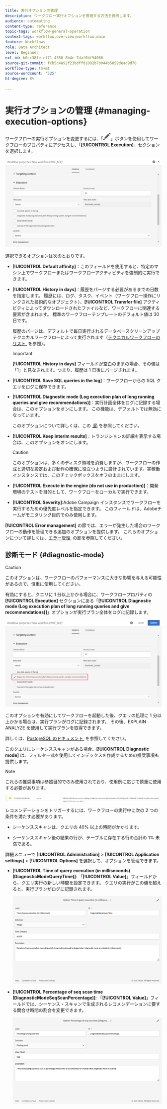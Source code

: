 ```yaml
---
title: 実行オプションの管理
description: ワークフロー実行オプションを管理する方法を説明します。
audience: automating
content-type: reference
topic-tags: workflow-general-operation
context-tags: workflow,overview;workflow,main
feature: Workflows
role: Data Architect
level: Beginner
exl-id: b0cc38fe-cf71-4350-8b4e-7daf0bf94066
source-git-commit: fcb5c4a92f23bdffd1082b7b044b5859dead9d70
workflow-type: tm+mt
source-wordcount: '525'
ht-degree: 8%

---
```


# 実行オプションの管理 {#managing-execution-options}

ワークフローの実行オプションを変更するには、「![](assets/edit_darkgrey-24px.png)」ボタンを使用してワークフローのプロパティにアクセスし、「**[!UICONTROL Execution]**」セクションを選択します。

![](assets/wkf_execution_6.png)

選択できるオプションは次のとおりです。

* **[!UICONTROL Default affinity]**：このフィールドを使用すると、特定のマシン上でワークフローまたはワークフローアクティビティを強制的に実行できます。

* **[!UICONTROL History in days]**：履歴をパージする必要があるまでの日数を指定します。 履歴には、ログ、タスク、イベント（ワークフロー操作にリンクされた技術的なオブジェクト）、**[!UICONTROL Transfer file]** アクティビティによってダウンロードされたファイルなど、ワークフローに関連する要素が含まれます。 標準のワークフローテンプレートのデフォルト値は 30 日です。

  履歴のパージは、デフォルトで毎日実行されるデータベースクリーンアップテクニカルワークフローによって実行されます（[&#x200B; テクニカルワークフローのリスト &#x200B;](../../administration/using/technical-workflows.md) を参照）。

  >[!IMPORTANT]
  >
  >**[!UICONTROL History in days]** フィールドが空白のままの場合、その値は「1」と見なされます。つまり、履歴は 1 日後にパージされます。

* **[!UICONTROL Save SQL queries in the log]**：ワークフローからの SQL クエリをログに保存できます。

* **[!UICONTROL Diagnostic mode (Log execution plan of long running queries and give recommendations)]**：実行計画全体をログに記録する場合は、このオプションをオンにします。 この機能は、デフォルトでは無効になっています。

  このオプションについて詳しくは、この [&#x200B; 節 &#x200B;](#diagnostic-mode) を参照してください。

* **[!UICONTROL Keep interim results]**：トランジションの詳細を表示する場合は、このオプションをオンにします。

  >[!CAUTION]
  >
  >このオプションは、多くのディスク領域を消費しますが、ワークフローの作成と適切な設定および動作の確保に役立つように設計されています。実稼働インスタンスでは、このチェックボックスをオフのままにします。

* **[!UICONTROL Execute in the engine (do not use in production)]**：開発環境のテストを目的として、ワークフローをローカルで実行できます。

* **[!UICONTROL Severity]**:Adobe Campaign インスタンスでワークフローを実行するための優先度レベルを指定できます。 このフィールドは、Adobeチームがモニタリング目的でのみ使用します。

**[!UICONTROL Error management]** の節では、エラーが発生した場合のワークフローの動作を管理できる追加のオプションを提供します。 これらのオプションについて詳しくは、[&#x200B; エラー管理 &#x200B;](../../automating/using/monitoring-workflow-execution.md#error-management) の節を参照してください。

## 診断モード {#diagnostic-mode}

>[!CAUTION]
>
>このオプションは、ワークフローのパフォーマンスに大きな影響を与える可能性があるので、慎重に使用してください。

有効にすると、クエリに 1 分以上かかる場合に、ワークフロープロパティの **[!UICONTROL Execution]** セクションにある「**[!UICONTROL Diagnostic mode (Log execution plan of long running queries and give recommendations)]**」オプションが実行プラン全体をログに記録します。

![](assets/wkf_diagnostic.png)

このオプションを有効にしてワークフローを起動した後、クエリの処理に 1 分以上かかる場合は、実行プランがログに記録されます。 その後、EXPLAIN ANALYZE を使用して実行プランを取得できます。

詳しくは、[PostgreSQL のドキュメント &#x200B;](https://www.postgresql.org/docs/9.4/using-explain.html) を参照してください。

このクエリにシーケンススキャンがある場合、**[!UICONTROL Diagnostic mode]** は、フィルター式を使用してインデックスを作成するための推奨事項も提供します。

>[!NOTE]
>
> これらの推奨事項は参照目的でのみ使用されており、使用例に応じて慎重に使用する必要があります。

![](assets/wkf_diagnostic_4.png)

レコメンデーションをトリガーするには、ワークフローの実行中に次の 2 つの条件を満たす必要があります。

* シーケンススキャンは、クエリの 40% 以上の時間がかかります。

* シーケンススキャン後の結果の行が、テーブルに存在する行の合計の 1% 未満である。

詳細メニューで **[!UICONTROL Administration]** > **[!UICONTROL Application settings]** > **[!UICONTROL Options]** を選択して、オプションを管理できます。

* **[!UICONTROL Time of query execution (in milliseconds)(DiagnosticModeQueryTime)]**: 「**[!UICONTROL Value]**」フィールドから、クエリ実行の新しい時間を設定できます。 クエリの実行がこの値を超えると、実行プランがログに記録されます。

  ![](assets/wkf_diagnostic_2.png)

* **[!UICONTROL Percentage of seq scan time (DiagnosticModeSeqScanPercentage)]**: 「**[!UICONTROL Value]**」フィールドでは、シーケンス・スキャンで生成されるレコメンデーションに要する問合せ時間の割合を変更できます。

  ![](assets/wkf_diagnostic_3.png)
